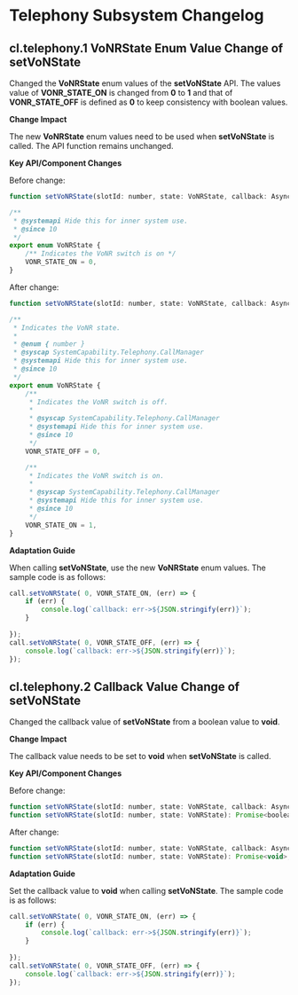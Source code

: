 # Telephony Subsystem Changelog



## cl.telephony.1 VoNRState Enum Value Change of setVoNState

Changed the **VoNRState** enum values of the **setVoNState** API. The values value of **VONR_STATE_ON** is changed from **0** to **1** and that of **VONR_STATE_OFF** is defined as **0** to keep consistency with boolean values.

**Change Impact**

The new **VoNRState** enum values need to be used when **setVoNState** is called. The API function remains unchanged.

**Key API/Component Changes**

Before change:

```js
function setVoNRState(slotId: number, state: VoNRState, callback: AsyncCallback<void>): void;

/**
 * @systemapi Hide this for inner system use.
 * @since 10
 */
export enum VoNRState {
    /** Indicates the VoNR switch is on */
    VONR_STATE_ON = 0,
}
```

After change:

```js
function setVoNRState(slotId: number, state: VoNRState, callback: AsyncCallback<void>): void;

/**
 * Indicates the VoNR state.
 *
 * @enum { number }
 * @syscap SystemCapability.Telephony.CallManager
 * @systemapi Hide this for inner system use.
 * @since 10
 */
export enum VoNRState {
    /**
     * Indicates the VoNR switch is off.
     *
     * @syscap SystemCapability.Telephony.CallManager
     * @systemapi Hide this for inner system use.
     * @since 10
     */
    VONR_STATE_OFF = 0,

    /**
     * Indicates the VoNR switch is on.
     *
     * @syscap SystemCapability.Telephony.CallManager
     * @systemapi Hide this for inner system use.
     * @since 10
     */
    VONR_STATE_ON = 1,
}
```


**Adaptation Guide**

When calling **setVoNState**, use the new **VoNRState** enum values. The sample code is as follows:


```js
call.setVoNRState( 0, VONR_STATE_ON, (err) => {
    if (err) {
        console.log(`callback: err->${JSON.stringify(err)}`);
    }
    
});
call.setVoNRState( 0, VONR_STATE_OFF, (err) => {
    console.log(`callback: err->${JSON.stringify(err)}`);
});
```


## cl.telephony.2 Callback Value Change of setVoNState

Changed the callback value of **setVoNState** from a boolean value to **void**.

**Change Impact**

The callback value needs to be set to **void** when **setVoNState** is called.

**Key API/Component Changes**

Before change:

```js
function setVoNRState(slotId: number, state: VoNRState, callback: AsyncCallback<boolean>): void;
function setVoNRState(slotId: number, state: VoNRState): Promise<boolean>;

```

After change:

```js
function setVoNRState(slotId: number, state: VoNRState, callback: AsyncCallback<void>): void;
function setVoNRState(slotId: number, state: VoNRState): Promise<void>;
```

**Adaptation Guide**

Set the callback value to **void** when calling **setVoNState**. The sample code is as follows:

```js
call.setVoNRState( 0, VONR_STATE_ON, (err) => {
    if (err) {
        console.log(`callback: err->${JSON.stringify(err)}`);
    }
    
});
call.setVoNRState( 0, VONR_STATE_OFF, (err) => {
    console.log(`callback: err->${JSON.stringify(err)}`);
});
```
